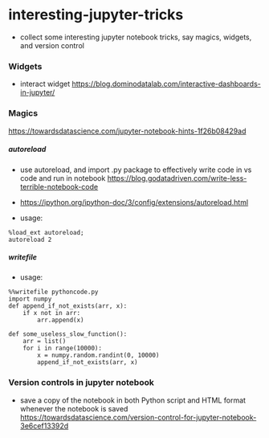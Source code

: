 # interesting-jupyter-tricks
* collect some interesting jupyter notebook tricks, say magics, widgets, and version control

### Widgets
- interact widget
  https://blog.dominodatalab.com/interactive-dashboards-in-jupyter/

### Magics
https://towardsdatascience.com/jupyter-notebook-hints-1f26b08429ad


##### autoreload

- use autoreload, and import .py package to effectively write code in vs code and run in notebook
https://blog.godatadriven.com/write-less-terrible-notebook-code

- https://ipython.org/ipython-doc/3/config/extensions/autoreload.html
- usage:
```
%load_ext autoreload;
autoreload 2
```
##### writefile
- usage:
```
%%writefile pythoncode.py
import numpy
def append_if_not_exists(arr, x):
    if x not in arr:
        arr.append(x)

def some_useless_slow_function():
    arr = list()
    for i in range(10000):
        x = numpy.random.randint(0, 10000)
        append_if_not_exists(arr, x)
```
### Version controls in jupyter notebook
- save a copy of the notebook in both Python script and HTML format whenever the notebook is saved
https://towardsdatascience.com/version-control-for-jupyter-notebook-3e6cef13392d
